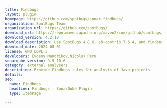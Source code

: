 ```yaml
---
title: Findbugs
layout: plugin
homepage: https://github.com/spotbugs/sonar-findbugs/
organization: SpotBugs Team
organization_url: https://github.com/spotbugs/
download_url: https://repo.maven.apache.org/maven2/com/github/spotbugs/sonar-findbugs-plugin/4.2.10/sonar-findbugs-plugin-4.2.10.jar
download_version: 4.2.10
download_description: Use SpotBugs 4.8.6, sb-contrib 7.6.4, and findsecbugs 1.13.0
download_date: 2024-08-01
license: GNU LGPL 3
developers: Evgeny Mandrikov,Nicolas Peru
sonarqube_version: 9.9-10.6
category: external analysers
description: Provide Findbugs rules for analysis of Java projects
details: 
seo:
  name: Findbugs
  headline: Findbugs - SonarQube Plugin
  type: ItemPage

---
```

